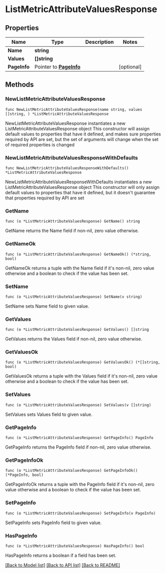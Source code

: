# ListMetricAttributeValuesResponse

## Properties

Name | Type | Description | Notes
------------ | ------------- | ------------- | -------------
**Name** | **string** |  | 
**Values** | **[]string** |  | 
**PageInfo** | Pointer to [**PageInfo**](PageInfo.md) |  | [optional] 

## Methods

### NewListMetricAttributeValuesResponse

`func NewListMetricAttributeValuesResponse(name string, values []string, ) *ListMetricAttributeValuesResponse`

NewListMetricAttributeValuesResponse instantiates a new ListMetricAttributeValuesResponse object
This constructor will assign default values to properties that have it defined,
and makes sure properties required by API are set, but the set of arguments
will change when the set of required properties is changed

### NewListMetricAttributeValuesResponseWithDefaults

`func NewListMetricAttributeValuesResponseWithDefaults() *ListMetricAttributeValuesResponse`

NewListMetricAttributeValuesResponseWithDefaults instantiates a new ListMetricAttributeValuesResponse object
This constructor will only assign default values to properties that have it defined,
but it doesn't guarantee that properties required by API are set

### GetName

`func (o *ListMetricAttributeValuesResponse) GetName() string`

GetName returns the Name field if non-nil, zero value otherwise.

### GetNameOk

`func (o *ListMetricAttributeValuesResponse) GetNameOk() (*string, bool)`

GetNameOk returns a tuple with the Name field if it's non-nil, zero value otherwise
and a boolean to check if the value has been set.

### SetName

`func (o *ListMetricAttributeValuesResponse) SetName(v string)`

SetName sets Name field to given value.


### GetValues

`func (o *ListMetricAttributeValuesResponse) GetValues() []string`

GetValues returns the Values field if non-nil, zero value otherwise.

### GetValuesOk

`func (o *ListMetricAttributeValuesResponse) GetValuesOk() (*[]string, bool)`

GetValuesOk returns a tuple with the Values field if it's non-nil, zero value otherwise
and a boolean to check if the value has been set.

### SetValues

`func (o *ListMetricAttributeValuesResponse) SetValues(v []string)`

SetValues sets Values field to given value.


### GetPageInfo

`func (o *ListMetricAttributeValuesResponse) GetPageInfo() PageInfo`

GetPageInfo returns the PageInfo field if non-nil, zero value otherwise.

### GetPageInfoOk

`func (o *ListMetricAttributeValuesResponse) GetPageInfoOk() (*PageInfo, bool)`

GetPageInfoOk returns a tuple with the PageInfo field if it's non-nil, zero value otherwise
and a boolean to check if the value has been set.

### SetPageInfo

`func (o *ListMetricAttributeValuesResponse) SetPageInfo(v PageInfo)`

SetPageInfo sets PageInfo field to given value.

### HasPageInfo

`func (o *ListMetricAttributeValuesResponse) HasPageInfo() bool`

HasPageInfo returns a boolean if a field has been set.


[[Back to Model list]](../README.md#documentation-for-models) [[Back to API list]](../README.md#documentation-for-api-endpoints) [[Back to README]](../README.md)


